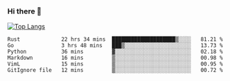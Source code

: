 ### Hi there 👋

<!--
**3Xpl0it3r/3Xpl0it3r** is a ✨ _special_ ✨ repository because its `README.md` (this file) appears on your GitHub profile.

Here are some ideas to get you started:

- 🔭 I’m currently working on ...
- 🌱 I’m currently learning ...
- 👯 I’m looking to collaborate on ...
- 🤔 I’m looking for help with ...
- 💬 Ask me about ...
- 📫 How to reach me: ...
- 😄 Pronouns: ...
- ⚡ Fun fact: ...
-->


[![Top Langs](https://github-readme-stats.vercel.app/api/top-langs/?username=3Xpl0it3r&layout=compact)](https://github.com/3Xpl0it3r/3Xpl0it3r)

<!--START_SECTION:waka-->

```text
Rust             22 hrs 34 mins  ████████████████████▒░░░░   81.21 %
Go               3 hrs 48 mins   ███▒░░░░░░░░░░░░░░░░░░░░░   13.73 %
Python           36 mins         ▓░░░░░░░░░░░░░░░░░░░░░░░░   02.18 %
Markdown         16 mins         ▒░░░░░░░░░░░░░░░░░░░░░░░░   00.98 %
VimL             15 mins         ▒░░░░░░░░░░░░░░░░░░░░░░░░   00.95 %
GitIgnore file   12 mins         ▒░░░░░░░░░░░░░░░░░░░░░░░░   00.72 %
```

<!--END_SECTION:waka-->
